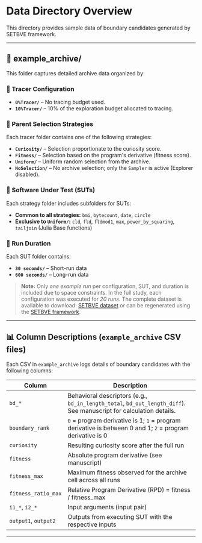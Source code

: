 # Data Directory Overview

This directory provides sample data of boundary candidates generated by SETBVE framework.

---

## 📁 example_archive/

This folder captures detailed archive data organized by:

### 🔹 Tracer Configuration

- **`0%Tracer/`** – No tracing budget used.
- **`10%Tracer/`** – 10% of the exploration budget allocated to tracing.

### 🔹 Parent Selection Strategies

Each tracer folder contains one of the following strategies:

- **`Curiosity/`** – Selection proportionate to the curiosity score.
- **`Fitness/`** – Selection based on the program's derivative (fitness score).
- **`Uniform/`** – Uniform random selection from the archive.
- **`NoSelection/`** – No archive selection; only the `Sampler` is active (Explorer disabled).

### 🔹 Software Under Test (SUTs)

Each strategy folder includes subfolders for SUTs:

- **Common to all strategies:** `bmi`, `bytecount`, `date`, `circle`
- **Exclusive to `Uniform/`:** `cld`, `fld`, `fldmod1`, `max`, `power_by_squaring`, `tailjoin` (Julia Base functions)

### 🔹 Run Duration

Each SUT folder contains:

- **`30 seconds/`** – Short-run data
- **`600 seconds/`** – Long-run data

> **Note:** Only *one example run* per configuration, SUT, and duration is included due to space constraints. In the full study, each configuration was executed for *20 runs*. The complete dataset is available to download: [SETBVE dataset](https://doi.org/10.5281/zenodo.15364606) or can be regenerated using the [SETBVE framework](https://github.com/aksabina/SETBVE/tree/main/framework).

---

## 📊 Column Descriptions (`example_archive` CSV files)

Each CSV in `example_archive` logs details of boundary candidates with the following columns:

| Column | Description |
|--------|-------------|
| `bd_*` | Behavioral descriptors (e.g., `bd_in_length_total`, `bd_out_length_diff`). See manuscript for calculation details. |
| `boundary_rank` | `0` = program derivative is 1; `1` = program derivative is between 0 and 1; `2` = program derivative is 0 |
| `curiosity` | Resulting curiosity score after the full run |
| `fitness` | Absolute program derivative (see manuscript) |
| `fitness_max` | Maximum fitness observed for the archive cell across all runs |
| `fitness_ratio_max` | Relative Program Derivative (RPD) = fitness / fitness_max |
| `i1_*`, `i2_*` | Input arguments (input pair) |
| `output1`, `output2` | Outputs from executing SUT with the respective inputs |

---

